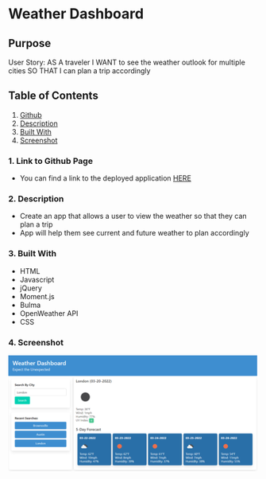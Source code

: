 # Weather Dashboard

## Purpose
User Story: 
AS A traveler
I WANT to see the weather outlook for multiple cities
SO THAT I can plan a trip accordingly

## Table of Contents
1. [Github](#link-to-github-page)
2. [Description](#description)
3. [Built With](#built-with)
4. [Screenshot](#screenshot)

### 1. Link to Github Page
- You can find a link to the deployed application [HERE](https://jwhitney2209.github.io/weather-dashboard/) 

### 2. Description
- Create an app that allows a user to view the weather so that they can plan a trip
- App will help them see current and future weather to plan accordingly

### 3. Built With
- HTML
- Javascript
- jQuery
- Moment.js
- Bulma
- OpenWeather API
- CSS

### 4. Screenshot
![Screenshot](./assets/images/screenshot.PNG "Weather Dashboard")

